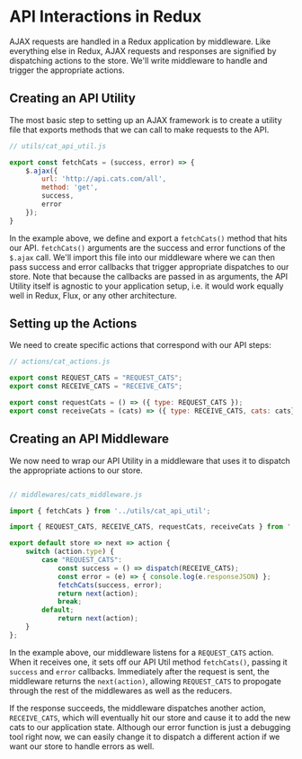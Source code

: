 # API Interactions in Redux

AJAX requests are handled in a Redux application by middleware. Like everything
else in Redux, AJAX requests and responses are signified by dispatching
actions to the store. We'll write middleware to handle and trigger the appropriate actions.

## Creating an API Utility

The most basic step to setting up an AJAX framework is to create a utility file
that exports methods that we can call to make requests to the API.

```js
// utils/cat_api_util.js

export const fetchCats = (success, error) => {
	$.ajax({
		url: 'http://api.cats.com/all',
		method: 'get',
		success,
		error
	});
}

```

In the example above, we define and export a  `fetchCats()` method that hits our
API. `fetchCats()` arguments are the success and error functions of the `$.ajax`
call. We'll import this file into our middleware where we can then pass success
and error callbacks that trigger appropriate dispatches to our store. Note that
because the callbacks are passed in as arguments, the API Utility itself is
agnostic to your application setup, i.e. it would work equally well in Redux,
Flux, or any other architecture.

## Setting up the Actions

We need to create specific actions that correspond with our API steps:

```js
// actions/cat_actions.js

export const REQUEST_CATS = "REQUEST_CATS";
export const RECEIVE_CATS = "RECEIVE_CATS";

export const requestCats = () => ({ type: REQUEST_CATS });
export const receiveCats = (cats) => ({ type: RECEIVE_CATS, cats: cats})

```

## Creating an API Middleware

We now need to wrap our API Utility in a middleware that uses it to dispatch the
appropriate actions to our store.

```js

// middlewares/cats_middleware.js

import { fetchCats } from '../utils/cat_api_util';

import { REQUEST_CATS, RECEIVE_CATS, requestCats, receiveCats } from '../actions/cat_actions';

export default store => next => action {
	switch (action.type) {
		case "REQUEST_CATS":
			const success = () => dispatch(RECEIVE_CATS);
			const error = (e) => { console.log(e.responseJSON) };
			fetchCats(success, error);
			return next(action);
			break;
		default;
			return next(action);
	}
};

```

In the example above, our middleware listens for a `REQUEST_CATS` action. When
it receives one, it sets off our API Util method `fetchCats()`, passing it
`success` and `error` callbacks. Immediately after the request is sent, the
middleware returns the `next(action)`, allowing `REQUEST_CATS` to propogate
through the rest of the middlewares as well as the reducers.

If the response succeeds, the middleware dispatches another action,
`RECEIVE_CATS`, which will eventually hit our store and cause it to add the new
cats to our application state. Although our error function is just a debugging
tool right now, we can easily change it to dispatch a different action if we
want our store to handle errors as well.
